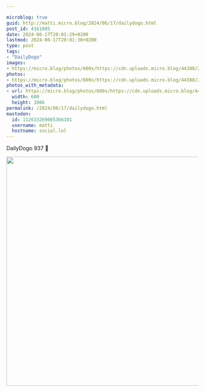 ```yaml
---

microblog: true
guid: http://matti.micro.blog/2024/06/17/dailydogo.html
post_id: 4161005
date: 2024-06-17T20:01:29+0200
lastmod: 2024-06-17T20:01:30+0200
type: post
tags:
- "DailyDogo"
images:
- https://micro.blog/photos/600x/https://cdn.uploads.micro.blog/44388/2024/ed8fb708173f407f93ff2f80dba6597d.jpg
photos:
- https://micro.blog/photos/600x/https://cdn.uploads.micro.blog/44388/2024/ed8fb708173f407f93ff2f80dba6597d.jpg
photos_with_metadata:
- url: https://micro.blog/photos/600x/https://cdn.uploads.micro.blog/44388/2024/ed8fb708173f407f93ff2f80dba6597d.jpg
  width: 600
  height: 1066
permalink: /2024/06/17/dailydogo.html
mastodon:
  id: 112633269085366101
  username: matti
  hostname: social.lol
---
```

DailyDogo 937 🐶

<img src="/media/uploads/2024/ed8fb708173f407f93ff2f80dba6597d.jpg" width="600" alt="" />
